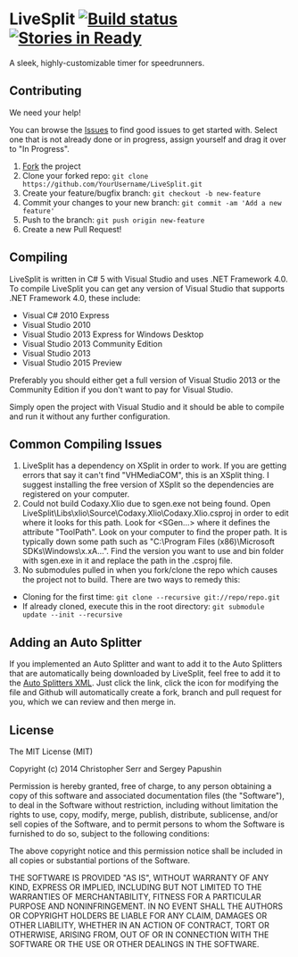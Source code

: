 # LiveSplit [![Build status](https://ci.appveyor.com/api/projects/status/3c7lnbacxt25093i/branch/master?svg=true)](https://ci.appveyor.com/project/CryZe/livesplit/branch/master) [![Stories in Ready](https://badge.waffle.io/LiveSplit/LiveSplit.png?label=ready&title=Ready)](https://waffle.io/LiveSplit/LiveSplit)  

A sleek, highly-customizable timer for speedrunners.

## Contributing

We need your help!

You can browse the [Issues](https://waffle.io/LiveSplit/LiveSplit) to find good issues to get started with. Select one that is not already done or in progress, assign yourself and drag it over to "In Progress".

 1. [Fork](https://github.com/LiveSplit/LiveSplit/fork) the project
 2. Clone your forked repo: `git clone https://github.com/YourUsername/LiveSplit.git`
 3. Create your feature/bugfix branch: `git checkout -b new-feature`
 4. Commit your changes to your new branch: `git commit -am 'Add a new feature'`
 5. Push to the branch: `git push origin new-feature`
 6. Create a new Pull Request!

## Compiling

LiveSplit is written in C# 5 with Visual Studio and uses .NET Framework 4.0. To compile LiveSplit you can get any version of Visual Studio that supports .NET Framework 4.0, these include:
 - Visual C# 2010 Express
 - Visual Studio 2010
 - Visual Studio 2013 Express for Windows Desktop
 - Visual Studio 2013 Community Edition
 - Visual Studio 2013
 - Visual Studio 2015 Preview

Preferably you should either get a full version of Visual Studio 2013 or the Community Edition if you don't want to pay for Visual Studio.

Simply open the project with Visual Studio and it should be able to compile and run it without any further configuration.

## Common Compiling Issues
1. LiveSplit has a dependency on XSplit in order to work. If you are getting errors that say it can't find "VHMediaCOM", this is an XSplit thing. I suggest installing the free version of XSplit so the dependencies are registered on your computer.
2. Could not build Codaxy.Xlio due to sgen.exe not being found. Open LiveSplit\Libs\xlio\Source\Codaxy.Xlio\Codaxy.Xlio.csproj in order to edit where it looks for this path. Look for &lt;SGen...&gt; where it defines the attribute "ToolPath". Look on your computer to find the proper path. It is typically down some path such as "C:\Program Files (x86)\Microsoft SDKs\Windows\x.xA...". Find the version you want to use and bin folder with sgen.exe in it and replace the path in the .csproj file.
3. No submodules pulled in when you fork/clone the repo which causes the project not to build. There are two ways to remedy this:
 - Cloning for the first time: `git clone --recursive git://repo/repo.git`
 - If already cloned, execute this in the root directory: `git submodule update --init --recursive`

## Adding an Auto Splitter

If you implemented an Auto Splitter and want to add it to the Auto Splitters that are automatically being downloaded by LiveSplit, feel free to add it to the [Auto Splitters XML](https://github.com/LiveSplit/LiveSplit/blob/master/LiveSplit.AutoSplitters.xml). Just click the link, click the icon for modifying the file and Github will automatically create a fork, branch and pull request for you, which we can review and then merge in.

## License

The MIT License (MIT)

Copyright (c) 2014 Christopher Serr and Sergey Papushin

Permission is hereby granted, free of charge, to any person obtaining a copy
of this software and associated documentation files (the "Software"), to deal
in the Software without restriction, including without limitation the rights
to use, copy, modify, merge, publish, distribute, sublicense, and/or sell
copies of the Software, and to permit persons to whom the Software is
furnished to do so, subject to the following conditions:

The above copyright notice and this permission notice shall be included in all
copies or substantial portions of the Software.

THE SOFTWARE IS PROVIDED "AS IS", WITHOUT WARRANTY OF ANY KIND, EXPRESS OR
IMPLIED, INCLUDING BUT NOT LIMITED TO THE WARRANTIES OF MERCHANTABILITY,
FITNESS FOR A PARTICULAR PURPOSE AND NONINFRINGEMENT. IN NO EVENT SHALL THE
AUTHORS OR COPYRIGHT HOLDERS BE LIABLE FOR ANY CLAIM, DAMAGES OR OTHER
LIABILITY, WHETHER IN AN ACTION OF CONTRACT, TORT OR OTHERWISE, ARISING FROM,
OUT OF OR IN CONNECTION WITH THE SOFTWARE OR THE USE OR OTHER DEALINGS IN THE
SOFTWARE.
